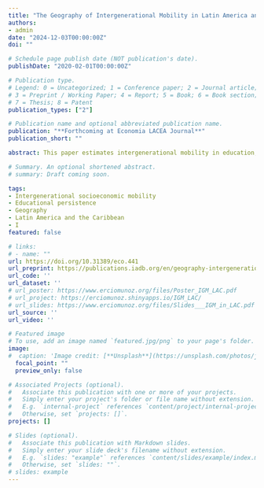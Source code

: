 ```yaml
---
title: "The Geography of Intergenerational Mobility in Latin America and the Caribbean"
authors:
- admin
date: "2024-12-03T00:00:00Z"
doi: ""

# Schedule page publish date (NOT publication's date).
publishDate: "2020-02-01T00:00:00Z"

# Publication type.
# Legend: 0 = Uncategorized; 1 = Conference paper; 2 = Journal article;
# 3 = Preprint / Working Paper; 4 = Report; 5 = Book; 6 = Book section;
# 7 = Thesis; 8 = Patent
publication_types: ["2"]

# Publication name and optional abbreviated publication name.
publication: "**Forthcoming at Economia LACEA Journal**"
publication_short: ""

abstract: This paper estimates intergenerational mobility in education, using data from 91 censuses in 24 countries in Latin America and the Caribbean spanning over half a century. It measures upward mobility as the likelihood that individuals will complete one educational stage more than their parents (primary education for those whose parents did not finish primary school, or secondary education for those whose parents did not complete secondary school). It measures downward mobility as the likelihood that an individual will fail to complete a level of education (primary or secondary) that their parents did attain. In addition, the paper explores the geography of educational intergenerational mobility using nearly 400 “provinces” and more than 6,000 “districts,” finding substantial cross-country and within-country heterogeneity. It documents a decline in the mobility gap between urban and rural populations with small differences by gender. It also finds that upward mobility is increasing, and downward mobility is decreasing over time. Within countries, the level of mobility correlates closely to the share of the preceding generation that completed primary school. In addition, upward mobility is negatively correlated with distance to the capital and the share of the workforce employed in agriculture but is positively correlated with the share of the workforce employed in industry. The opposite is true of downward mobility.

# Summary. An optional shortened abstract.
# summary: Draft coming soon.

tags:
- Intergenerational socioeconomic mobility
- Educational persistence
- Geography
- Latin America and the Caribbean
- I
featured: false

# links:
# - name: ""
url: https://doi.org/10.31389/eco.441
url_preprint: https://publications.iadb.org/en/geography-intergenerational-mobility-latin-america-and-caribbean
url_code: ''
url_dataset: ''
# url_poster: https://www.erciomunoz.org/files/Poster_IGM_LAC.pdf
# url_project: https://erciomunoz.shinyapps.io/IGM_LAC/
# url_slides: https://www.erciomunoz.org/files/Slides___IGM_in_LAC.pdf
url_source: ''
url_video: ''

# Featured image
# To use, add an image named `featured.jpg/png` to your page's folder. 
image:
#  caption: 'Image credit: [**Unsplash**](https://unsplash.com/photos/jdD8gXaTZsc)'
  focal_point: ""
  preview_only: false

# Associated Projects (optional).
#   Associate this publication with one or more of your projects.
#   Simply enter your project's folder or file name without extension.
#   E.g. `internal-project` references `content/project/internal-project/index.md`.
#   Otherwise, set `projects: []`.
projects: []

# Slides (optional).
#   Associate this publication with Markdown slides.
#   Simply enter your slide deck's filename without extension.
#   E.g. `slides: "example"` references `content/slides/example/index.md`.
#   Otherwise, set `slides: ""`.
# slides: example
---
```


